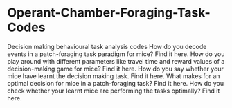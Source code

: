 # Operant-Chamber-Foraging-Task-Codes
Decision making behavioural task analysis codes
How do you decode events in a patch-foraging task paradigm for mice? Find it here.
How do you play around with different parameters like travel time and reward values of a decision-making game for mice? Find it here.
How do you say whether your mice have learnt the decision making task. Find it here.
What makes for an optimal decision for mice in a patch-foraging task? Find it here.
How do you check whether your learnt mice are performing the tasks optimally? Find it here.
